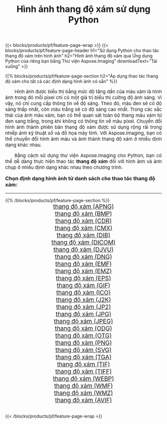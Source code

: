 ﻿---
title: Hình ảnh thang độ xám sử dụng Python 
weight: 3920
url: /vi/python-net/grayscale/ 
lang: vi
langdirlevel: 2
locales: zh-hans,ja,it,ru,de,es,fr,nl,id,lt,pl,pt,vi,tr,ko,zh-hant,ar,hi,th,sv,cs,uk,he
description: Áp dụng thư viện Aspose.Imaging cho hình ảnh và ảnh thang độ xám bằng ứng dụng Python và API máy chủ của riêng bạn.
---

{{< blocks/products/pf/feature-page-wrap >}}
{{< blocks/products/pf/feature-page-header h1="Sử dụng Python cho thao tác thang độ xám trên hình ảnh" h2="Hình ảnh thang độ xám qua Ứng dụng Python của riêng bạn bằng Thư viện Aspose.Imaging" downloadText="Tải xuống" >}}


{{% blocks/products/pf/feature-page-section  h2="Áp dụng thao tác thang độ xám cho tất cả các định dạng hình ảnh có sẵn" %}}
<p align="justify" style="text-indent:2em;font-size:15px;">
Hình ảnh được biểu thị bằng mức độ tăng dần của màu xám là hình ảnh trong đó mỗi pixel chỉ có một giá trị biểu thị cường độ ánh sáng. Vì vậy, nó chỉ cung cấp thông tin về độ sáng. Theo đó, màu đen sẽ có độ sáng thấp nhất, còn màu trắng sẽ có độ sáng cao nhất. Trong các sắc thái của ảnh màu xám, bạn có thể quan sát toàn bộ thang màu xám từ đen sang trắng, trong khi không có thông tin về màu pixel. Chuyển đổi hình ảnh thành phiên bản thang độ xám được sử dụng rộng rãi trong nhiếp ảnh kỹ thuật số và đồ họa máy tính. Với Aspose.Imaging, bạn có thể chuyển đổi hình ảnh màu và ảnh thành thang độ xám ở nhiều định dạng khác nhau.
</p>
<p align="justify" style="text-indent:2em;font-size:15px;">
Bằng cách sử dụng thư viện Aspose.Imaging cho Python, bạn có thể dễ dàng thực hiện thao tác <b>thang độ xám</b> đối với hình ảnh và ảnh chụp ở nhiều định dạng khác nhau theo chương trình.
</p>
<h3 style="margin-top:16px;">
Chọn định dạng hình ảnh từ danh sách cho thao tác thang độ xám:
</h3>
<hr/>
{{% /blocks/products/pf/feature-page-section %}}
<div class="container-fluid productfamilypage bg-gray">
    <div class="convertypes bg-gray agp-content section">
        <div class="container">
		<div class="row other-converters" style="gap: 10px;font-size: 19px;text-align:center;">
		    <div class='col-md-3 other-converter remove-lp remove-rp'><a href="/imaging/vi/python-net/grayscale/apng/" style="padding:15px;">thang độ xám (APNG)</a></div><div class='col-md-3 other-converter remove-lp remove-rp'><a href="/imaging/vi/python-net/grayscale/bmp/" style="padding:15px;">thang độ xám (BMP)</a></div><div class='col-md-3 other-converter remove-lp remove-rp'><a href="/imaging/vi/python-net/grayscale/cdr/" style="padding:15px;">thang độ xám (CDR)</a></div><div class='col-md-3 other-converter remove-lp remove-rp'><a href="/imaging/vi/python-net/grayscale/cmx/" style="padding:15px;">thang độ xám (CMX)</a></div><div class='col-md-3 other-converter remove-lp remove-rp'><a href="/imaging/vi/python-net/grayscale/dib/" style="padding:15px;">thang độ xám (DIB)</a></div><div class='col-md-3 other-converter remove-lp remove-rp'><a href="/imaging/vi/python-net/grayscale/dicom/" style="padding:15px;">thang độ xám (DICOM)</a></div><div class='col-md-3 other-converter remove-lp remove-rp'><a href="/imaging/vi/python-net/grayscale/djvu/" style="padding:15px;">thang độ xám (DJVU)</a></div><div class='col-md-3 other-converter remove-lp remove-rp'><a href="/imaging/vi/python-net/grayscale/dng/" style="padding:15px;">thang độ xám (DNG)</a></div><div class='col-md-3 other-converter remove-lp remove-rp'><a href="/imaging/vi/python-net/grayscale/emf/" style="padding:15px;">thang độ xám (EMF)</a></div><div class='col-md-3 other-converter remove-lp remove-rp'><a href="/imaging/vi/python-net/grayscale/emz/" style="padding:15px;">thang độ xám (EMZ)</a></div><div class='col-md-3 other-converter remove-lp remove-rp'><a href="/imaging/vi/python-net/grayscale/eps/" style="padding:15px;">thang độ xám (EPS)</a></div><div class='col-md-3 other-converter remove-lp remove-rp'><a href="/imaging/vi/python-net/grayscale/gif/" style="padding:15px;">thang độ xám (GIF)</a></div><div class='col-md-3 other-converter remove-lp remove-rp'><a href="/imaging/vi/python-net/grayscale/ico/" style="padding:15px;">thang độ xám (ICO)</a></div><div class='col-md-3 other-converter remove-lp remove-rp'><a href="/imaging/vi/python-net/grayscale/j2k/" style="padding:15px;">thang độ xám (J2K)</a></div><div class='col-md-3 other-converter remove-lp remove-rp'><a href="/imaging/vi/python-net/grayscale/jp2/" style="padding:15px;">thang độ xám (JP2)</a></div><div class='col-md-3 other-converter remove-lp remove-rp'><a href="/imaging/vi/python-net/grayscale/jpg/" style="padding:15px;">thang độ xám (JPG)</a></div><div class='col-md-3 other-converter remove-lp remove-rp'><a href="/imaging/vi/python-net/grayscale/jpeg/" style="padding:15px;">thang độ xám (JPEG)</a></div><div class='col-md-3 other-converter remove-lp remove-rp'><a href="/imaging/vi/python-net/grayscale/odg/" style="padding:15px;">thang độ xám (ODG)</a></div><div class='col-md-3 other-converter remove-lp remove-rp'><a href="/imaging/vi/python-net/grayscale/otg/" style="padding:15px;">thang độ xám (OTG)</a></div><div class='col-md-3 other-converter remove-lp remove-rp'><a href="/imaging/vi/python-net/grayscale/png/" style="padding:15px;">thang độ xám (PNG)</a></div><div class='col-md-3 other-converter remove-lp remove-rp'><a href="/imaging/vi/python-net/grayscale/svg/" style="padding:15px;">thang độ xám (SVG)</a></div><div class='col-md-3 other-converter remove-lp remove-rp'><a href="/imaging/vi/python-net/grayscale/tga/" style="padding:15px;">thang độ xám (TGA)</a></div><div class='col-md-3 other-converter remove-lp remove-rp'><a href="/imaging/vi/python-net/grayscale/tif/" style="padding:15px;">thang độ xám (TIF)</a></div><div class='col-md-3 other-converter remove-lp remove-rp'><a href="/imaging/vi/python-net/grayscale/tiff/" style="padding:15px;">thang độ xám (TIFF)</a></div><div class='col-md-3 other-converter remove-lp remove-rp'><a href="/imaging/vi/python-net/grayscale/webp/" style="padding:15px;">thang độ xám (WEBP)</a></div><div class='col-md-3 other-converter remove-lp remove-rp'><a href="/imaging/vi/python-net/grayscale/wmf/" style="padding:15px;">thang độ xám (WMF)</a></div><div class='col-md-3 other-converter remove-lp remove-rp'><a href="/imaging/vi/python-net/grayscale/wmz/" style="padding:15px;">thang độ xám (WMZ)</a></div><div class='col-md-3 other-converter remove-lp remove-rp'><a href="/imaging/vi/python-net/grayscale/avif/" style="padding:15px;">thang độ xám (AVIF)</a></div>
                </div>
        </div>
    </div>
</div>
<br/>

{{< /blocks/products/pf/feature-page-wrap >}}
